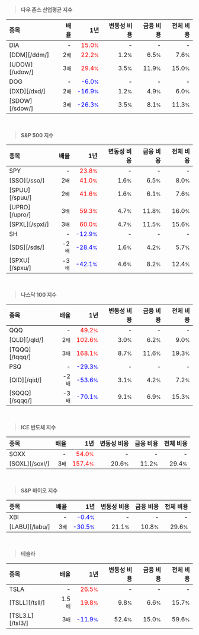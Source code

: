 <br>

> **다우 존스 산업평균 지수**

| **종목** | **배율** | **1년** | **변동성 비용** | **금융 비용** | **전체 비용** |
| :------- | -------: | ------: | --------------: | ------------: | ------------: |
| DIA | - | <span style="color: red">15.0<small>%</small></span> | - | - | - |
| [DDM][/ddm/] | 2<small>배</small> | <span style="color: red">22.2<small>%</small></span> | 1.2<small>%</small> | 6.5<small>%</small> | 7.6<small>%</small> |
| [UDOW][/udow/] | 3<small>배</small> | <span style="color: red">29.4<small>%</small></span> | 3.5<small>%</small> | 11.9<small>%</small> | 15.0<small>%</small> |
| DOG | - | <span style="color: blue">-6.0<small>%</small></span> | - | - | - |
| [DXD][/dxd/] | 2<small>배</small> | <span style="color: blue">-16.9<small>%</small></span> | 1.2<small>%</small> | 4.9<small>%</small> | 6.0<small>%</small> |
| [SDOW][/sdow/] | 3<small>배</small> | <span style="color: blue">-26.3<small>%</small></span> | 3.5<small>%</small> | 8.1<small>%</small> | 11.3<small>%</small> |

<br>

> **S&P 500 지수**

| **종목** | **배율** | **1년** | **변동성 비용** | **금융 비용** | **전체 비용** |
| :------- | -------: | ------: | --------------: | ------------: | ------------: |
| SPY | - | <span style="color: red">23.8<small>%</small></span> | - | - | - |
| [SSO][/sso/] | 2<small>배</small> | <span style="color: red">41.0<small>%</small></span> | 1.6<small>%</small> | 6.5<small>%</small> | 8.0<small>%</small> |
| [SPUU][/spuu/] | 2<small>배</small> | <span style="color: red">41.6<small>%</small></span> | 1.6<small>%</small> | 6.1<small>%</small> | 7.6<small>%</small> |
| [UPRO][/upro/] | 3<small>배</small> | <span style="color: red">59.3<small>%</small></span> | 4.7<small>%</small> | 11.8<small>%</small> | 16.0<small>%</small> |
| [SPXL][/spxl/] | 3<small>배</small> | <span style="color: red">60.0<small>%</small></span> | 4.7<small>%</small> | 11.5<small>%</small> | 15.6<small>%</small> |
| SH | - | <span style="color: blue">-12.9<small>%</small></span> | - | - | - |
| [SDS][/sds/] | -2<small>배</small> | <span style="color: blue">-28.4<small>%</small></span> | 1.6<small>%</small> | 4.2<small>%</small> | 5.7<small>%</small> |
| [SPXU][/spxu/] | -3<small>배</small> | <span style="color: blue">-42.1<small>%</small></span> | 4.6<small>%</small> | 8.2<small>%</small> | 12.4<small>%</small> |

<br>

> **나스닥 100 지수**

| **종목** | **배율** | **1년** | **변동성 비용** | **금융 비용** | **전체 비용** |
| :------- | -------: | ------: | --------------: | ------------: | ------------: |
| QQQ | - | <span style="color: red">49.2<small>%</small></span> | - | - | - |
| [QLD][/qld/] | 2<small>배</small> | <span style="color: red">102.6<small>%</small></span> | 3.0<small>%</small> | 6.2<small>%</small> | 9.0<small>%</small> |
| [TQQQ][/tqqq/] | 3<small>배</small> | <span style="color: red">168.1<small>%</small></span> | 8.7<small>%</small> | 11.6<small>%</small> | 19.3<small>%</small> |
| PSQ | - | <span style="color: blue">-29.3<small>%</small></span> | - | - | - |
| [QID][/qid/] | -2<small>배</small> | <span style="color: blue">-53.6<small>%</small></span> | 3.1<small>%</small> | 4.2<small>%</small> | 7.2<small>%</small> |
| [SQQQ][/sqqq/] | -3<small>배</small> | <span style="color: blue">-70.1<small>%</small></span> | 9.1<small>%</small> | 6.9<small>%</small> | 15.3<small>%</small> |

<br>

> **ICE 반도체 지수**

| **종목** | **배율** | **1년** | **변동성 비용** | **금융 비용** | **전체 비용** |
| :------- | -------: | ------: | --------------: | ------------: | ------------: |
| SOXX | - | <span style="color: red">54.0<small>%</small></span> | - | - | - |
| [SOXL][/soxl/] | 3<small>배</small> | <span style="color: red">157.4<small>%</small></span> | 20.6<small>%</small> | 11.2<small>%</small> | 29.4<small>%</small> |

<br>

> **S&P 바이오 지수**

| **종목** | **배율** | **1년** | **변동성 비용** | **금융 비용** | **전체 비용** |
| :------- | -------: | ------: | --------------: | ------------: | ------------: |
| XBI | - | <span style="color: blue">-0.4<small>%</small></span> | - | - | - |
| [LABU][/labu/] | 3<small>배</small> | <span style="color: blue">-30.5<small>%</small></span> | 21.1<small>%</small> | 10.8<small>%</small> | 29.6<small>%</small> |

<br>

> **테슬라**

| **종목** | **배율** | **1년** | **변동성 비용** | **금융 비용** | **전체 비용** |
| :------- | -------: | ------: | --------------: | ------------: | ------------: |
| TSLA | - | <span style="color: red">26.5<small>%</small></span> | - | - | - |
| [TSLL][/tsll/] | 1.5<small>배</small> | <span style="color: red">19.8<small>%</small></span> | 9.8<small>%</small> | 6.6<small>%</small> | 15.7<small>%</small> |
| [TSL3.L][/tsl3/] | 3<small>배</small> | <span style="color: blue">-11.9<small>%</small></span> | 52.4<small>%</small> | 15.0<small>%</small> | 59.6<small>%</small> |